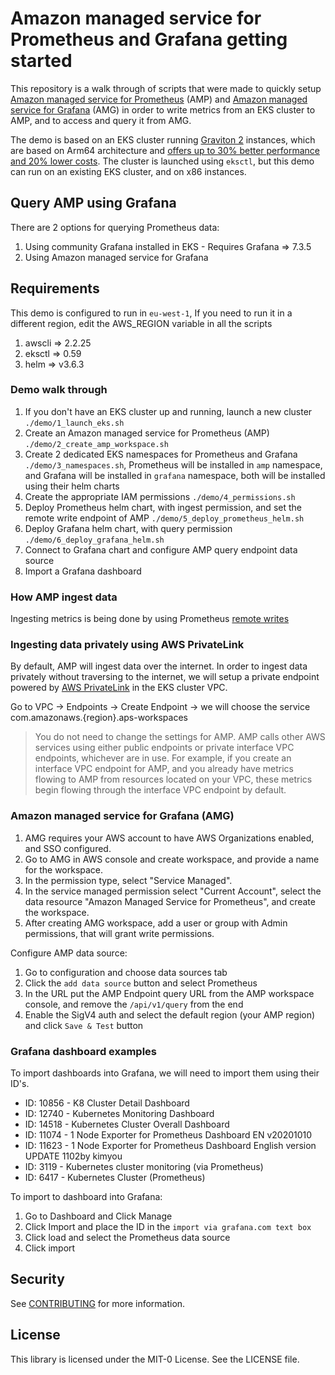 # Amazon managed service for Prometheus and Grafana getting started

This repository is a walk through of scripts that were made to quickly setup [Amazon managed service for Prometheus](https://aws.amazon.com/prometheus/) (AMP) and [Amazon managed service for Grafana](https://aws.amazon.com/grafana/) (AMG) in order to write metrics from an EKS cluster to AMP, and to access and query it from AMG.

The demo is based on an EKS cluster running [Graviton 2](https://aws.amazon.com/ec2/graviton/) instances, which are based on Arm64 architecture and [offers up to 30% better performance and 20% lower costs](https://aws.amazon.com/blogs/aws/new-m6g-ec2-instances-powered-by-arm-based-aws-graviton2/). The cluster is launched using `eksctl`, but this demo can run on an existing EKS cluster, and on x86 instances.

## Query AMP using Grafana

There are 2 options for querying Prometheus data:

1. Using community Grafana installed in EKS - Requires Grafana => 7.3.5
2. Using Amazon managed service for Grafana

## Requirements

This demo is configured to run in `eu-west-1`, If you need to run it in a different region, edit the AWS_REGION variable in all the scripts

1. awscli => 2.2.25
2. eksctl => 0.59
3. helm => v3.6.3

### Demo walk through

1. If you don't have an EKS cluster up and running, launch a new cluster `./demo/1_launch_eks.sh`
2. Create an Amazon managed service for Prometheus (AMP) `./demo/2_create_amp_workspace.sh`
3. Create 2 dedicated EKS namespaces for Prometheus and Grafana `./demo/3_namespaces.sh`, Prometheus will be installed in `amp` namespace, and Grafana will be installed in `grafana` namespace, both will be installed using their helm charts
4. Create the appropriate IAM permissions `./demo/4_permissions.sh`
5. Deploy Prometheus helm chart, with ingest permission, and set the remote write endpoint of AMP `./demo/5_deploy_prometheus_helm.sh`
6. Deploy Grafana helm chart, with query permission `./demo/6_deploy_grafana_helm.sh`
7. Connect to Grafana chart and configure AMP query endpoint data source
8. Import a Grafana dashboard

### How AMP ingest data

Ingesting metrics is being done by using Prometheus [remote writes](https://prometheus.io/docs/prometheus/latest/configuration/configuration/#remote_write)

### Ingesting data privately using AWS PrivateLink

By default, AMP will ingest data over the internet. In order to ingest data privately without traversing to the internet, we will setup a private endpoint powered by [AWS PrivateLink](https://aws.amazon.com/privatelink/) in the EKS cluster VPC.

Go to VPC -> Endpoints -> Create Endpoint -> we will choose the service com.amazonaws.{region}.aps-workspaces

>You do not need to change the settings for AMP. AMP calls other AWS services using either public endpoints or private interface VPC endpoints, whichever are in use. For example, if you create an interface VPC endpoint for AMP, and you already have metrics flowing to AMP from resources located on your VPC, these metrics begin flowing through the interface VPC endpoint by default.

### Amazon managed service for Grafana (AMG)

1. AMG requires your AWS account to have AWS Organizations enabled, and SSO configured.
2. Go to AMG in AWS console and create workspace, and provide a name for the workspace.
3. In the permission type, select "Service Managed".
4. In the service managed permission select "Current Account", select the data resource "Amazon Managed Service for Prometheus", and create the workspace.
5. After creating AMG workspace, add a user or group with Admin permissions, that will grant write permissions.

Configure AMP data source:

1. Go to configuration and choose data sources tab
2. Click the `add data source` button and select Prometheus
3. In the URL put the AMP Endpoint query URL from the AMP workspace console, and remove the `/api/v1/query` from the end
4. Enable the SigV4 auth and select the default region (your AMP region) and click `Save & Test` button

### Grafana dashboard examples

To import dashboards into Grafana, we will need to import them using their ID's.

* ID: 10856 - K8 Cluster Detail Dashboard
* ID: 12740 - Kubernetes Monitoring Dashboard
* ID: 14518 - Kubernetes Cluster Overall Dashboard
* ID: 11074 - 1 Node Exporter for Prometheus Dashboard EN v20201010
* ID: 11623 - 1 Node Exporter for Prometheus Dashboard English version UPDATE 1102by kimyou
* ID: 3119 - Kubernetes cluster monitoring (via Prometheus)
* ID: 6417 - Kubernetes Cluster (Prometheus)

To import to dashboard into Grafana:

1. Go to Dashboard and Click Manage
2. Click Import and place the ID in the `import via grafana.com text box`
3. Click load and select the Prometheus data source
4. Click import

## Security

See [CONTRIBUTING](CONTRIBUTING.md#security-issue-notifications) for more information.

## License

This library is licensed under the MIT-0 License. See the LICENSE file.
